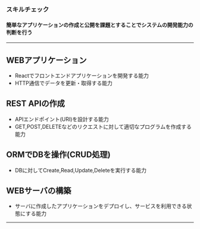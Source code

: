 ### スキルチェック
#### 簡単なアプリケーションの作成と公開を課題とすることでシステムの開発能力の判断を行う
---

## WEBアプリケーション
- Reactでフロントエンドアプリケーションを開発する能力
- HTTP通信でデータを更新・取得する能力

## REST APIの作成
- APIエンドポイント(URI)を設計する能力
- GET,POST,DELETEなどのリクエストに対して適切なプログラムを作成する能力

## ORMでDBを操作(CRUD処理)
- DBに対してCreate,Read,Update,Deleteを実行する能力

## WEBサーバの構築
- サーバに作成したアプリケーションをデプロイし、サービスを利用できる状態にする能力
---


